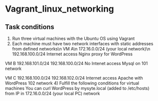 # Vagrant_linux_networking
## Task conditions
1) Run three virtual machines with the Ubuntu OS using Vagrant
2) Each machine must have two network interfaces with static addresses from defined networks\n
VM A\n
172.16.0.0/24 (your local network)\n
192.168.100.0/24
Internet access
Nginx proxy for WordPress

VM B
192.168.101.0/24
192.168.100.0/24
No Intenet access
Mysql on 101 network

VM C
192.168.100.0/24
192.168.102.0/24
Internet access
Apache with WordPress 102 network
4) Fulfill the following conditions for virtual machines
You can curl WordPress by mysyte.local (added to /etc/hosts)
from IP in 172.16.0.0/24 (your local PC) network
